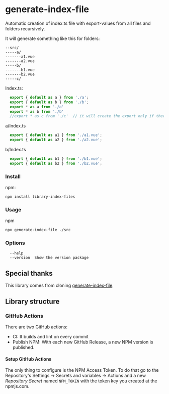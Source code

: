 # generate-index-file

Automatic creation of index.ts file with export-values from all files and folders recursively.  


It will generate something like this for folders:
```
--src/
-----a/
-------a1.vue
-------a2.vue
-----b/
-------b1.vue
-------b2.vue
-----c/
```
Index.ts:
```ts
  export { default as a } from './a';
  export { default as b } from './b';
  export * as a from './a' 
  export * as b from './b' 
  //export * as c from './c'  // it will create the export only if there are files in it
```

a/Index.ts
```ts
  export { default as a1 } from './a1.vue';
  export { default as a2 } from './a2.vue';
```

b/Index.ts
```ts
  export { default as b1 } from './b1.vue';
  export { default as b2 } from './b2.vue';
```

### Install
npm:
```bash
npm install library-index-files
```

### Usage
npm
```bash
npx generate-index-file ./src
```


### Options
```
  --help
  --version  Show the version package
```

## Special thanks
This library comes from cloning [generate-index-file](https://github.com/GiancarlosIO/generate-index-file).

## Library structure

### GitHub Actions
There are two GitHub actions:
- CI: It builds and lint on every commit
- Publish NPM: With each new GitHub Release, a new NPM version is published.

#### Setup GitHub Actions
The only thing to configure is the NPM Access Token.
To do that go to the Repository's Settings -> Secrets and variables -> Actions and a new *Repository Secret* named `NPM_TOKEN` with the token key you created at the npmjs.com.